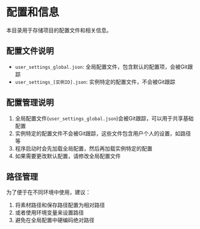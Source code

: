 # 配置和信息

本目录用于存储项目的配置文件和相关信息。

## 配置文件说明

- `user_settings_global.json`: 全局配置文件，包含默认的配置项，会被Git跟踪
- `user_settings_[实例ID].json`: 实例特定的配置文件，不会被Git跟踪

## 配置管理说明

1. 全局配置文件(`user_settings_global.json`)会被Git跟踪，可以用于共享基础配置
2. 实例特定的配置文件不会被Git跟踪，这些文件包含用户个人的设置，如路径等
3. 程序启动时会先加载全局配置，然后再加载实例特定的配置
4. 如果需要更改默认配置，请修改全局配置文件

## 路径管理

为了便于在不同环境中使用，建议：

1. 将素材路径和保存路径配置为相对路径
2. 或者使用环境变量来设置路径
3. 避免在全局配置中硬编码绝对路径 